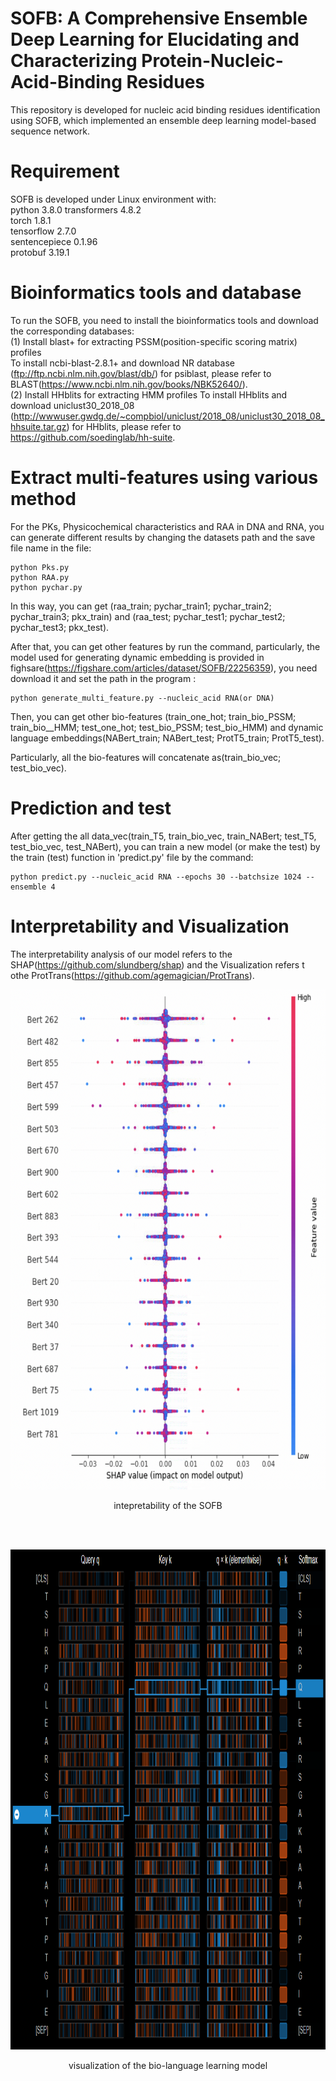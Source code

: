 # SOFB: A Comprehensive Ensemble Deep Learning for Elucidating and Characterizing Protein-Nucleic-Acid-Binding Residues  
This repository is developed for nucleic acid binding residues identification using SOFB, which implemented an ensemble deep learning model-based sequence network.  

# Requirement  
SOFB is developed under Linux environment with:  
python  3.8.0
transformers  4.8.2  
torch  1.8.1  
tensorflow  2.7.0  
sentencepiece 0.1.96  
protobuf  3.19.1

# Bioinformatics tools and database   
To run the SOFB, you need to install the bioinformatics tools and download the corresponding databases:  
(1) Install blast+ for extracting PSSM(position-specific scoring matrix) profiles  
To install ncbi-blast-2.8.1+ and download NR database (ftp://ftp.ncbi.nlm.nih.gov/blast/db/) for psiblast, please refer to BLAST(https://www.ncbi.nlm.nih.gov/books/NBK52640/).  
(2) Install HHblits for extracting HMM profiles
To install HHblits and download uniclust30_2018_08 (http://wwwuser.gwdg.de/~compbiol/uniclust/2018_08/uniclust30_2018_08_hhsuite.tar.gz) for HHblits, please refer to https://github.com/soedinglab/hh-suite.


# Extract multi-features using various method  
For the PKs, Physicochemical characteristics and RAA in DNA and RNA, you can generate different results by changing the datasets path and the save file name in the file:  
```
python Pks.py 
python RAA.py 
python pychar.py 
```
In this way, you can get (raa_train; pychar_train1; pychar_train2; pychar_train3; pkx_train) and (raa_test; pychar_test1; pychar_test2; pychar_test3; pkx_test).  

After that, you can get other features by run the command, particularly, the model used for generating dynamic embedding is provided in fighsare(https://figshare.com/articles/dataset/SOFB/22256359), you need download it and set the path in the program :  
```
python generate_multi_feature.py --nucleic_acid RNA(or DNA)
```
Then, you can get other bio-features (train_one_hot; train_bio_PSSM; train_bio__HMM; test_one_hot; test_bio_PSSM; test_bio_HMM) and dynamic language embeddings(NABert_train; NABert_test; ProtT5_train; ProtT5_test).  

Particularly, all the bio-features will concatenate as(train_bio_vec; test_bio_vec).
# Prediction and test 
After getting the all data_vec(train_T5, train_bio_vec, train_NABert; test_T5, test_bio_vec, test_NABert), you can train a new model (or make the test) by the train (test) function in  'predict.py' file by the command:  
```
python predict.py --nucleic_acid RNA --epochs 30 --batchsize 1024 --ensemble 4
```

# Interpretability  and Visualization
The interpretability analysis of our model refers to the SHAP(https://github.com/slundberg/shap) and the Visualization refers t othe ProtTrans(https://github.com/agemagician/ProtTrans).

<p align="center">
  <img width="600" height=800 src="intepretability.png">
  <p align="center">intepretability of the SOFB</p><br><br>
</p>
  
<p align="center">
  <img width="700" height=800 src="visualization.png">
  <p align="center">visualization of the bio-language learning model</p><br><br>
</p>
